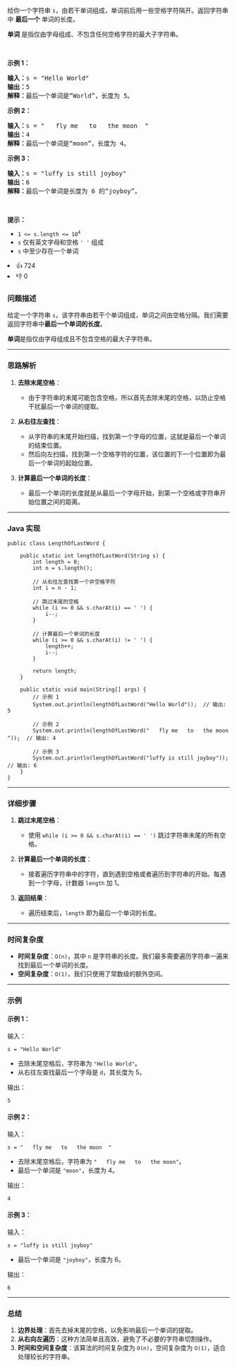 <p>给你一个字符串 <code>s</code>，由若干单词组成，单词前后用一些空格字符隔开。返回字符串中 <strong>最后一个</strong> 单词的长度。</p>

<p><strong>单词</strong> 是指仅由字母组成、不包含任何空格字符的最大<span data-keyword="substring-nonempty">子字符串</span>。</p>

<p>&nbsp;</p>

<p><strong>示例 1：</strong></p>

<pre>
<strong>输入：</strong>s = "Hello World"
<strong>输出：</strong>5
<strong>解释：</strong>最后一个单词是“World”，长度为 5。
</pre>

<p><strong>示例 2：</strong></p>

<pre>
<strong>输入：</strong>s = "   fly me   to   the moon  "
<strong>输出：</strong>4<strong>
解释：</strong>最后一个单词是“moon”，长度为 4。
</pre>

<p><strong>示例 3：</strong></p>

<pre>
<strong>输入：</strong>s = "luffy is still joyboy"
<strong>输出：</strong>6
<strong>解释：</strong>最后一个单词是长度为 6 的“joyboy”。
</pre>

<p>&nbsp;</p>

<p><strong>提示：</strong></p>

<ul> 
 <li><code>1 &lt;= s.length &lt;= 10<sup>4</sup></code></li> 
 <li><code>s</code> 仅有英文字母和空格 <code>' '</code> 组成</li> 
 <li><code>s</code> 中至少存在一个单词</li> 
</ul>

<div><li>👍 724</li><li>👎 0</li></div>


### 问题描述

给定一个字符串 `s`，该字符串由若干个单词组成，单词之间由空格分隔。我们需要返回字符串中**最后一个单词的长度**。

**单词**是指仅由字母组成且不包含空格的最大子字符串。

---

### **思路解析**

1. **去除末尾空格**：
    - 由于字符串的末尾可能包含空格，所以首先去除末尾的空格，以防止空格干扰最后一个单词的提取。

2. **从右往左查找**：
    - 从字符串的末尾开始扫描，找到第一个字母的位置，这就是最后一个单词的结束位置。
    - 然后向左扫描，找到第一个空格字符的位置，该位置的下一个位置即为最后一个单词的起始位置。

3. **计算最后一个单词的长度**：
    - 最后一个单词的长度就是从最后一个字母开始，到第一个空格或字符串开始位置之间的距离。

---

### **Java 实现**

```text
public class LengthOfLastWord {

    public static int lengthOfLastWord(String s) {
        int length = 0;
        int n = s.length();
        
        // 从右往左查找第一个非空格字符
        int i = n - 1;
        
        // 跳过末尾的空格
        while (i >= 0 && s.charAt(i) == ' ') {
            i--;
        }
        
        // 计算最后一个单词的长度
        while (i >= 0 && s.charAt(i) != ' ') {
            length++;
            i--;
        }
        
        return length;
    }

    public static void main(String[] args) {
        // 示例 1
        System.out.println(lengthOfLastWord("Hello World"));  // 输出: 5
        
        // 示例 2
        System.out.println(lengthOfLastWord("   fly me   to   the moon  "));  // 输出: 4
        
        // 示例 3
        System.out.println(lengthOfLastWord("luffy is still joyboy"));  // 输出: 6
    }
}
```

---

### **详细步骤**

1. **跳过末尾空格**：
    - 使用 `while (i >= 0 && s.charAt(i) == ' ')` 跳过字符串末尾的所有空格。

2. **计算最后一个单词的长度**：
    - 接着遍历字符串中的字符，直到遇到空格或者遍历到字符串的开始。每遇到一个字母，计数器 `length` 加 1。

3. **返回结果**：
    - 遍历结束后，`length` 即为最后一个单词的长度。

---

### **时间复杂度**

- **时间复杂度**：`O(n)`，其中 `n` 是字符串的长度。我们最多需要遍历字符串一遍来找到最后一个单词的长度。
- **空间复杂度**：`O(1)`，我们只使用了常数级的额外空间。

---

### **示例**

#### 示例 1：

输入：
```text
s = "Hello World"
```

- 去除末尾空格后，字符串为 `"Hello World"`。
- 从右往左查找最后一个字母是 `d`，其长度为 5。

输出：
```text
5
```

#### 示例 2：

输入：
```text
s = "   fly me   to   the moon  "
```

- 去除末尾空格后，字符串为 `"   fly me   to   the moon"`。
- 最后一个单词是 `"moon"`，长度为 4。

输出：
```text
4
```

#### 示例 3：

输入：
```text
s = "luffy is still joyboy"
```

- 最后一个单词是 `"joyboy"`，长度为 6。

输出：
```text
6
```

---

### **总结**

1. **边界处理**：首先去掉末尾的空格，以免影响最后一个单词的提取。
2. **从右向左遍历**：这种方法简单且高效，避免了不必要的字符串切割操作。
3. **时间和空间复杂度**：该算法的时间复杂度为 `O(n)`，空间复杂度为 `O(1)`，适合处理较长的字符串。